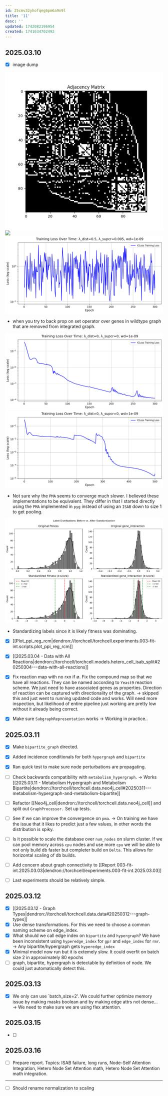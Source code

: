 ```yaml
---
id: 25cmv32yhofqeg6pm6a9n9l
title: '11'
desc: ''
updated: 1742082196954
created: 1741634702492
---
```


## 2025.03.10

- [x] image dump

![](./assets/images/stochastic_block_adjacency_matrix.png)
![](./assets/images/ppi_reg_adjacency_matrices_with_rcm.png)
![](./assets/images/hetero_cell_isab_gene_interaction_split_training_loss_2025-03-04-20-17-32.png)

- when you try to back prop on set operator over genes in wildtype graph that are removed from integrated graph.

![](./assets/images/hetero_cell_isab_training_loss_2025-03-05-06-01-46.png)
![](./assets/images/hetero_cell_pma_training_loss_2025-03-06-15-37-43.png)

- Not sure why the `PMA` seems to converge much slower. I believed these implementations to be equivalent. They differ in that I started directly using the `PMA` implemented in `pyg` instead of using an `ISAB` down to size 1 to get pooling.

![](./assets/images/standardization_with_metabolism_comparison.png)

- Standardizing labels since it is likely fitness was dominating.

- [x] [[Plot_ppi_reg_rcm|dendron://torchcell/torchcell.experiments.003-fit-int.scripts.plot_ppi_reg_rcm]]
- [x] [[2025.03.04 - Data with All Reactions|dendron://torchcell/torchcell.models.hetero_cell_isab_split#20250304---data-with-all-reactions]]

- [x] Fix reaction map with no rxn if $\emptyset$. Fix the compound map so that we have all reactions. They can be named according to `Yeast9` reaction scheme. We just need to have associated genes as properties. Direction of reaction can be captured with directionality of the graph. → skipped this and just went to running updated code and works. Will need more inspection, but likelihood of entire pipeline just working are pretty low without it already being correct.
- [x] Make sure `SubgraphRepresentation` works → Working in practice..

## 2025.03.11

- [x] Make `bipartite_graph` directed.
- [x] Added incidence conditionals for both `hypergraph` and `bipartite`
- [x] Ran quick test to make sure node perturbations are propagating.
- [ ] Check backwards compatibility with `metabolism_hypergraph`. → Works [[2025.03.11 - Metabolism Hypergraph and Metabolism Bipartite|dendron://torchcell/torchcell.data.neo4j_cell#20250311---metabolism-hypergraph-and-metabolism-bipartite]]

- [ ] Refactor [[Neo4j_cell|dendron://torchcell/torchcell.data.neo4j_cell]] and split out `GraphProcessor.` Set up tests.

- [ ] See if we can improve the convergence on `pma`. → On training we have the issue that it likes to predict just a few values, in other words the distribution is spiky.
- [ ] Is it possible to scale the database over `num_nodes` on slurm cluster. If we can pool memory across `cpu` nodes and use more `cpu` we will be able to not only build db faster but completer build on `Delta`. This allows for horizontal scaling of db builds.

- [ ] Add concern about graph connectivity to [[Report 003-fit-int.2025.03.03|dendron://torchcell/experiments.003-fit-int.2025.03.03]]
- [ ] Last experiments should be relatively simple.

## 2025.03.12

- [x] [[2025.03.12 - Graph Types|dendron://torchcell/torchcell.data.data#20250312---graph-types]]
- [x] Use dense transformations. For this we need to choose a common naming scheme on edge_index.
- [x] What should we call edge index on `bipartite` and `hypergraph`? We have been inconsistent using `hyperedge_index` for `gpr` and `edge_index` for `rmr`. → Any bipartite/hypergraph gets `hyperedge_index`
- [x] Minimal model now run but it is extemely slow. It could overfit on batch size 2 in approximately 80 epochs
- [ ] graph, bipartite, hypergraph is detectable by definition of node. We could just automatically detect this.

## 2025.03.13

- [x] We only can use `batch_size=2'. We could further optimize memory issue by making masks boolean and by making edge attrs not dense... → We need to make sure we are using flex attention.

## 2025.03.15

- [ ]

## 2025.03.16

- [ ] Prepare report. Topics: ISAB failure, long runs, Node-Self Attention Integration, Hetero Node Set Attention math, Hetero Node Set Attention math integration.

***

- [ ] Should rename normalization to scaling
